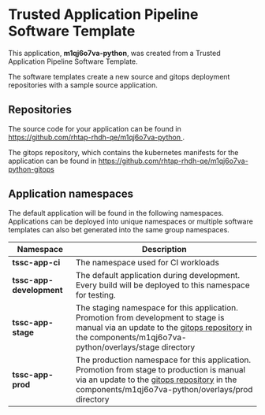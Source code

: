 # Trusted Application Pipeline Software Template

This application, **m1qj6o7va-python**, was created from a Trusted Application Pipeline Software Template.

The software templates create a new source and gitops deployment repositories with a sample source application. 

## Repositories

The source code for your application can be found in [https://github.com/rhtap-rhdh-qe/m1qj6o7va-python ](https://github.com/rhtap-rhdh-qe/m1qj6o7va-python ).
 
The gitops repository, which contains the kubernetes manifests for the application can be found in 
[https://github.com/rhtap-rhdh-qe/m1qj6o7va-python-gitops ](https://github.com/rhtap-rhdh-qe/m1qj6o7va-python-gitops ) 

## Application namespaces 

The default application will be found in the following namespaces. Applications can be deployed into unique namespaces or multiple software templates can also bet generated into the same group namespaces.  

|  Namespace   |  Description   |  
| -------- | -------- |
| **tssc-app-ci** | The namespace used for CI workloads |
| **tssc-app-development** | The default application during development. Every build will be deployed to this namespace for testing. |
| **tssc-app-stage** | The staging namespace for this application. Promotion from development to stage is manual via an update to the [gitops repository](https://github.com/rhtap-rhdh-qe/m1qj6o7va-python-gitops ) in the components/m1qj6o7va-python/overlays/stage directory |
| **tssc-app-prod** | The production namespace for this application. Promotion from stage to production is manual via an update to the [gitops repository](https://github.com/rhtap-rhdh-qe/m1qj6o7va-python-gitops ) in the components/m1qj6o7va-python/overlays/prod directory |